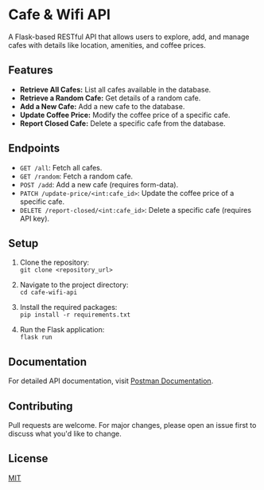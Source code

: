 # Cafe & Wifi API

A Flask-based RESTful API that allows users to explore, add, and manage cafes with details like location, amenities, and coffee prices.

## Features

- **Retrieve All Cafes:** List all cafes available in the database.
- **Retrieve a Random Cafe:** Get details of a random cafe.
- **Add a New Cafe:** Add a new cafe to the database.
- **Update Coffee Price:** Modify the coffee price of a specific cafe.
- **Report Closed Cafe:** Delete a specific cafe from the database.

## Endpoints

- `GET /all`: Fetch all cafes.
- `GET /random`: Fetch a random cafe.
- `POST /add`: Add a new cafe (requires form-data).
- `PATCH /update-price/<int:cafe_id>`: Update the coffee price of a specific cafe.
- `DELETE /report-closed/<int:cafe_id>`: Delete a specific cafe (requires API key).

## Setup

1. Clone the repository:  
   `git clone <repository_url>`

2. Navigate to the project directory:  
   `cd cafe-wifi-api`

3. Install the required packages:  
   `pip install -r requirements.txt`

4. Run the Flask application:  
   `flask run`

## Documentation

For detailed API documentation, visit [Postman Documentation](<https://documenter.getpostman.com/view/8808282/2s9YC2zDNg>).

## Contributing

Pull requests are welcome. For major changes, please open an issue first to discuss what you'd like to change.

## License

[MIT](https://choosealicense.com/licenses/mit/)
